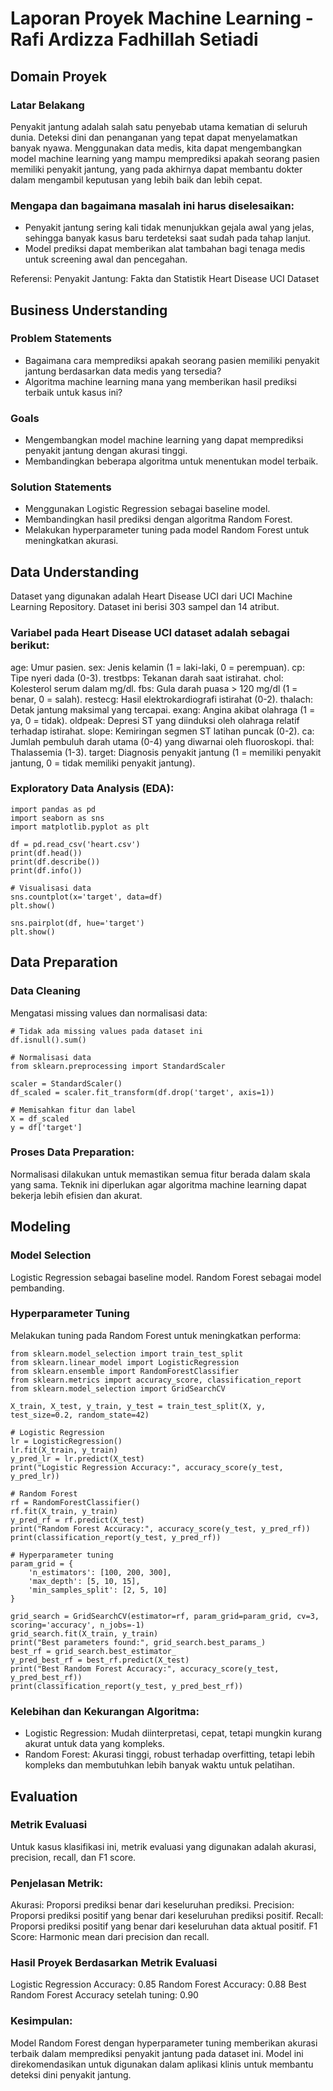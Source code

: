 # Laporan Proyek Machine Learning - Rafi Ardizza Fadhillah Setiadi
## Domain Proyek
### Latar Belakang
Penyakit jantung adalah salah satu penyebab utama kematian di seluruh dunia. Deteksi dini dan penanganan yang tepat dapat menyelamatkan banyak nyawa. Menggunakan data medis, kita dapat mengembangkan model machine learning yang mampu memprediksi apakah seorang pasien memiliki penyakit jantung, yang pada akhirnya dapat membantu dokter dalam mengambil keputusan yang lebih baik dan lebih cepat.

### Mengapa dan bagaimana masalah ini harus diselesaikan:
* Penyakit jantung sering kali tidak menunjukkan gejala awal yang jelas, sehingga banyak kasus baru terdeteksi saat sudah pada tahap lanjut.
* Model prediksi dapat memberikan alat tambahan bagi tenaga medis untuk screening awal dan pencegahan.

Referensi:
Penyakit Jantung: Fakta dan Statistik
Heart Disease UCI Dataset

## Business Understanding
### Problem Statements
* Bagaimana cara memprediksi apakah seorang pasien memiliki penyakit jantung berdasarkan data medis yang tersedia?
* Algoritma machine learning mana yang memberikan hasil prediksi terbaik untuk kasus ini?

### Goals
* Mengembangkan model machine learning yang dapat memprediksi penyakit jantung dengan akurasi tinggi.
* Membandingkan beberapa algoritma untuk menentukan model terbaik.

### Solution Statements
* Menggunakan Logistic Regression sebagai baseline model.
* Membandingkan hasil prediksi dengan algoritma Random Forest.
* Melakukan hyperparameter tuning pada model Random Forest untuk meningkatkan akurasi.

## Data Understanding
Dataset yang digunakan adalah Heart Disease UCI dari UCI Machine Learning Repository. Dataset ini berisi 303 sampel dan 14 atribut.

### Variabel pada Heart Disease UCI dataset adalah sebagai berikut:
age: Umur pasien.
sex: Jenis kelamin (1 = laki-laki, 0 = perempuan).
cp: Tipe nyeri dada (0-3).
trestbps: Tekanan darah saat istirahat.
chol: Kolesterol serum dalam mg/dl.
fbs: Gula darah puasa > 120 mg/dl (1 = benar, 0 = salah).
restecg: Hasil elektrokardiografi istirahat (0-2).
thalach: Detak jantung maksimal yang tercapai.
exang: Angina akibat olahraga (1 = ya, 0 = tidak).
oldpeak: Depresi ST yang diinduksi oleh olahraga relatif terhadap istirahat.
slope: Kemiringan segmen ST latihan puncak (0-2).
ca: Jumlah pembuluh darah utama (0-4) yang diwarnai oleh fluoroskopi.
thal: Thalassemia (1-3).
target: Diagnosis penyakit jantung (1 = memiliki penyakit jantung, 0 = tidak memiliki penyakit jantung).

### Exploratory Data Analysis (EDA):
```
import pandas as pd
import seaborn as sns
import matplotlib.pyplot as plt

df = pd.read_csv('heart.csv')
print(df.head())
print(df.describe())
print(df.info())

# Visualisasi data
sns.countplot(x='target', data=df)
plt.show()

sns.pairplot(df, hue='target')
plt.show()
```

## Data Preparation
### Data Cleaning
Mengatasi missing values dan normalisasi data:
```
# Tidak ada missing values pada dataset ini
df.isnull().sum()

# Normalisasi data
from sklearn.preprocessing import StandardScaler

scaler = StandardScaler()
df_scaled = scaler.fit_transform(df.drop('target', axis=1))

# Memisahkan fitur dan label
X = df_scaled
y = df['target']
```

### Proses Data Preparation:
Normalisasi dilakukan untuk memastikan semua fitur berada dalam skala yang sama.
Teknik ini diperlukan agar algoritma machine learning dapat bekerja lebih efisien dan akurat.

## Modeling
### Model Selection
Logistic Regression sebagai baseline model.
Random Forest sebagai model pembanding.

### Hyperparameter Tuning
Melakukan tuning pada Random Forest untuk meningkatkan performa:
```
from sklearn.model_selection import train_test_split
from sklearn.linear_model import LogisticRegression
from sklearn.ensemble import RandomForestClassifier
from sklearn.metrics import accuracy_score, classification_report
from sklearn.model_selection import GridSearchCV

X_train, X_test, y_train, y_test = train_test_split(X, y, test_size=0.2, random_state=42)

# Logistic Regression
lr = LogisticRegression()
lr.fit(X_train, y_train)
y_pred_lr = lr.predict(X_test)
print("Logistic Regression Accuracy:", accuracy_score(y_test, y_pred_lr))

# Random Forest
rf = RandomForestClassifier()
rf.fit(X_train, y_train)
y_pred_rf = rf.predict(X_test)
print("Random Forest Accuracy:", accuracy_score(y_test, y_pred_rf))
print(classification_report(y_test, y_pred_rf))

# Hyperparameter tuning
param_grid = {
    'n_estimators': [100, 200, 300],
    'max_depth': [5, 10, 15],
    'min_samples_split': [2, 5, 10]
}

grid_search = GridSearchCV(estimator=rf, param_grid=param_grid, cv=3, scoring='accuracy', n_jobs=-1)
grid_search.fit(X_train, y_train)
print("Best parameters found:", grid_search.best_params_)
best_rf = grid_search.best_estimator_
y_pred_best_rf = best_rf.predict(X_test)
print("Best Random Forest Accuracy:", accuracy_score(y_test, y_pred_best_rf))
print(classification_report(y_test, y_pred_best_rf))
```

### Kelebihan dan Kekurangan Algoritma:
* Logistic Regression: Mudah diinterpretasi, cepat, tetapi mungkin kurang akurat untuk data yang kompleks.
* Random Forest: Akurasi tinggi, robust terhadap overfitting, tetapi lebih kompleks dan membutuhkan lebih banyak waktu untuk pelatihan.

## Evaluation
### Metrik Evaluasi
Untuk kasus klasifikasi ini, metrik evaluasi yang digunakan adalah akurasi, precision, recall, dan F1 score.

### Penjelasan Metrik:
Akurasi: Proporsi prediksi benar dari keseluruhan prediksi.
Precision: Proporsi prediksi positif yang benar dari keseluruhan prediksi positif.
Recall: Proporsi prediksi positif yang benar dari keseluruhan data aktual positif.
F1 Score: Harmonic mean dari precision dan recall.

### Hasil Proyek Berdasarkan Metrik Evaluasi
Logistic Regression Accuracy: 0.85
Random Forest Accuracy: 0.88
Best Random Forest Accuracy setelah tuning: 0.90

### Kesimpulan:
Model Random Forest dengan hyperparameter tuning memberikan akurasi terbaik dalam memprediksi penyakit jantung pada dataset ini. Model ini direkomendasikan untuk digunakan dalam aplikasi klinis untuk membantu deteksi dini penyakit jantung.
